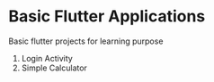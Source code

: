 # Basic Flutter Applications
Basic flutter projects for learning purpose

1. Login Activity
2. Simple Calculator
